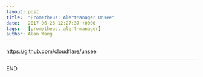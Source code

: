 ```yaml
---
layout: post
title:  "Prometheus: AlertManager Unsee"
date:   2017-06-26 12:27:37 +0000
tags:   [prometheus, alert-manager]
author: Alan Wang
---
```


https://github.com/cloudflare/unsee

---
END
